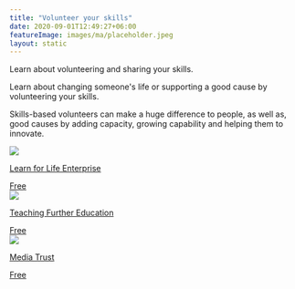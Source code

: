 ```yaml
---
title: "Volunteer your skills"
date: 2020-09-01T12:49:27+06:00
featureImage: images/ma/placeholder.jpeg
layout: static
---
```


Learn about volunteering and sharing your skills.

Learn about changing someone's life or supporting a good cause by volunteering your skills.

Skills-based volunteers can make a huge difference to people, as well as, good causes by adding capacity, growing capability and helping them to innovate.

<a class="ma-link" href="https://www.learnforlifeenterprise.co.uk/volunteer/"><div class="ma-card ma-card-Learning"><div class="ma-icon"><img src ="/images/Icon-check - learning - opacity.svg"/></div><div class="ma-name"><p>Learn for Life Enterprise</p></div><div class="ma-paid-text"><span>Free</span></div></div></a><a class="ma-link" href="https://www.teach-in-further-education.campaign.gov.uk/what-is-fe-teaching/"><div class="ma-card ma-card-Learning"><div class="ma-icon"><img src ="/images/Icon-check - learning - opacity.svg"/></div><div class="ma-name"><p>Teaching Further Education</p></div><div class="ma-paid-text"><span>Free</span></div></div></a><a class="ma-link" href="https://mediatrust.org/volunteer/"><div class="ma-card ma-card-Learning"><div class="ma-icon"><img src ="/images/Icon-check - learning - opacity.svg"/></div><div class="ma-name"><p>Media Trust</p></div><div class="ma-paid-text"><span>Free</span></div></div></a>  

<br/><br/>






